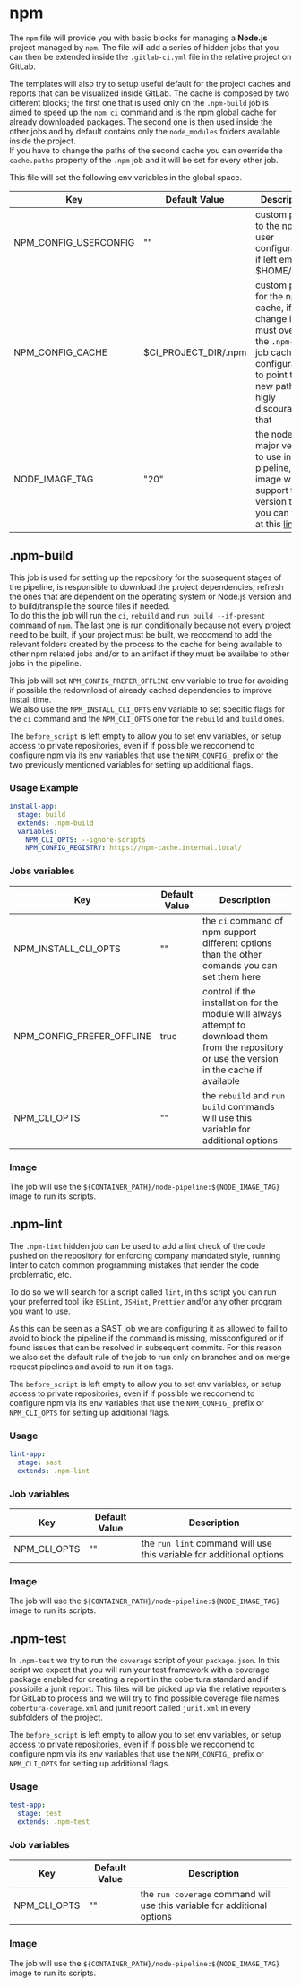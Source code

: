 # npm

The `npm` file will provide you with basic blocks for managing a **Node.js** project managed by `npm`.
The file will add a series of hidden jobs that you can then be extended inside the `.gitlab-ci.yml` file in the
relative project on GitLab.

The templates will also try to setup useful default for the project caches and reports that can be visualized inside
GitLab. The cache is composed by two different blocks; the first one that is used only on the `.npm-build` job is aimed
to speed up the `npm ci` command and is the npm global cache for already downloaded packages. The second one is then
used inside the other jobs and by default contains only the `node_modules` folders available inside the project.  
If you have to change the paths of the second cache you can override the `cache.paths` property of the `.npm` job
and it will be set for every other job.

This file will set the following env variables in the global space.

| Key | Default Value | Description  |
| --- | --- | --- |
| NPM_CONFIG_USERCONFIG | "" | custom path to the npm user configuration, if left empty is $HOME/.npm |
| NPM_CONFIG_CACHE | $CI_PROJECT_DIR/.npm | custom path for the npm cache, if you change it you must override the `.npm-buil` job cache configurations to point to the new path, we higly discourage that |
| NODE_IMAGE_TAG | "20" | the node major version to use in the pipeline, our image will support the tls version that you can find at this [link] |

## .npm-build

This job is used for setting up the repository for the subsequent stages of the pipeline, is responsible to download
the project dependencies, refresh the ones that are dependent on the operating system or Node.js version and to
build/transpile the source files if needed.  
To do this the job will run the `ci`, `rebuild` and `run build --if-present` command of `npm`. The last one is run
conditionally because not every project need to be built, if your project must be built, we reccomend to add the
relevant folders created by the process to the cache for being available to other npm related jobs and/or to an
artifact if they must be availabe to other jobs in the pipeline.

This job will set `NPM_CONFIG_PREFER_OFFLINE` env variable to true for avoiding if possible the redownload of already
cached dependencies to improve install time.  
We also use the `NPM_INSTALL_CLI_OPTS` env variable to set specific flags for the `ci` command and the `NPM_CLI_OPTS`
one for the `rebuild` and `build` ones.

The `before_script` is left empty to allow you to set env variables, or setup access to private repositories, even if
if possible we reccomend to configure npm via its env variables that use the `NPM_CONFIG_` prefix or the two previously
mentioned variables for setting up additional flags.

### Usage Example

```yaml
install-app:
  stage: build
  extends: .npm-build
  variables:
    NPM_CLI_OPTS: --ignore-scripts
    NPM_CONFIG_REGISTRY: https://npm-cache.internal.local/
```

### Jobs variables

| Key | Default Value | Description  |
| --- | --- | --- |
| NPM_INSTALL_CLI_OPTS | "" | the `ci` command of npm support different options than the other comands you can set them here |
| NPM_CONFIG_PREFER_OFFLINE | true | control if the installation for the module will always attempt to download them from the repository or use the version in the cache if available |
| NPM_CLI_OPTS | "" | the `rebuild` and `run build` commands will use this variable for additional options |

### Image

The job will use the `${CONTAINER_PATH}/node-pipeline:${NODE_IMAGE_TAG}` image to run its scripts.

## .npm-lint

The `.npm-lint` hidden job can be used to add a lint check of the code pushed on the repository for enforcing
company mandated style, running linter to catch common programming mistakes that render the code problematic, etc.

To do so we will search for a script called `lint`, in this script you can run your preferred tool like `ESLint`,
`JSHint`, `Prettier` and/or any other program you want to use.

As this can be seen as a SAST job we are configuring it as allowed to fail to avoid to block the pipeline if the
command is missing, missconfigured or if found issues that can be resolved in subsequent commits. For this reason we
also set the default rule of the job to run only on branches and on merge request pipelines and avoid to run it on
tags.

The `before_script` is left empty to allow you to set env variables, or setup access to private repositories, even if
if possible we reccomend to configure npm via its env variables that use the `NPM_CONFIG_` prefix or `NPM_CLI_OPTS` for
setting up additional flags.

### Usage

```yaml
lint-app:
  stage: sast
  extends: .npm-lint
```

### Job variables

| Key | Default Value | Description  |
| --- | --- | --- |
| NPM_CLI_OPTS | "" | the `run lint` command will use this variable for additional options |

### Image

The job will use the `${CONTAINER_PATH}/node-pipeline:${NODE_IMAGE_TAG}` image to run its scripts.

## .npm-test

In `.npm-test` we try to run the `coverage` script of your `package.json`. In this script we expect that you will run
your test framework with a coverage package enabled for creating a report in the cobertura standard and if possibile
a junit report. This files will be picked up via the relative reporters for GitLab to process and we will try to find
possible coverage file names `cobertura-coverage.xml` and junit report called `junit.xml` in every subfolders of the
project.

The `before_script` is left empty to allow you to set env variables, or setup access to private repositories, even if
if possible we reccomend to configure npm via its env variables that use the `NPM_CONFIG_` prefix or `NPM_CLI_OPTS` for
setting up additional flags.

### Usage

```yaml
test-app:
  stage: test
  extends: .npm-test
```

### Job variables

| Key | Default Value | Description  |
| --- | --- | --- |
| NPM_CLI_OPTS | "" | the `run coverage` command will use this variable for additional options |

### Image

The job will use the `${CONTAINER_PATH}/node-pipeline:${NODE_IMAGE_TAG}` image to run its scripts.

[link]: https://github.com/nodejs/release#release-schedule (Node.js LTS release schedule)
